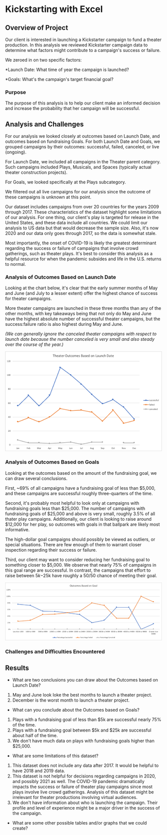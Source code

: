 # Kickstarting with Excel

## Overview of Project
Our client is interested in launching a Kickstarter campaign to fund a theater production. In this analysis we reviewed Kickstarter campaign data to determine what factors might contribute to a campaign's success or failure. 

We zeroed in on two specific factors:

*Launch Date: What time of year the campaign is launched?

*Goals: What's the campaign's target financial goal?


### Purpose
The purpose of this analysis is to help our client make an informed decision and increase the probability that her campaign will be successful.


## Analysis and Challenges
For our analysis we looked closely at outcomes based on Launch Date, and outcomes based on fundraising Goals. For both Launch Date and Goals, we grouped campaigns by their outcomes: successful, failed, canceled, or live (ongoing).

For Launch Date, we included all campaigns in the Theater parent category. Such campaigns included Plays, Musicals, and Spaces (typically actual theater construction projects).

For Goals, we looked specifically at the Plays subcategory.

We filtered out all live campaigns for our analysis since the outcome of these campaigns is unknown at this point.

Our dataset includes campaigns from over 20 countries for the years 2009 through 2017. These characteristics of the dataset highlight some limitations of our analysis. For one thing, our client's play is targeted for release in the United States, and these data include all countries. We could limit our analysis to US data but that would decrease the sample size. Also, it's now 2020 and our data only goes through 2017, so the data is somewhat stale.

Most importantly, the onset of COVID-19 is likely the greatest determinant regarding the success or failure of campaigns that involve crowd gatherings, such as theater plays. It's best to consider this analysis as a helpful resource for when the pandemic subsides and life in the U.S. returns to normal.


### Analysis of Outcomes Based on Launch Date
Looking at the chart below, it's clear that the early summer months of May and June (and July to a lesser extent) offer the highest chance of success for theater campaigns.

More theater campaigns are launched in these three months than any of the other months, with key takeaways being that not only do May and June have the highest absolute number of successful theater campaigns, but the success:failure ratio is also highest during May and June.

*(We can generally ignore the canceled theater campaigns with respect to launch date because the number canceled is very small and also steady over the course of the year.)*

![Outcomes Based on Fundraising Goals](https://github.com/flowersmichael/kickstarter-analysis/blob/main/Resources/Theater_Outcomes_vs_Launch.png)


### Analysis of Outcomes Based on Goals

Looking at the outcomes based on the amount of the fundraising goal, we can draw several conclusions.

First, ~69% of all campaigns have a fundraising goal of less than $5,000, and these campaigns are successful roughly three-quarters of the time.

Second, it's probably most helpful to look only at campaigns with fundraising goals less than $25,000. The number of campaigns with fundraising goals of $25,000 and above is very small, roughly 3.5% of all thater play campaigns. Additionally, our client is looking to raise around $12,000 for her play, so outcomes with goals in that ballpark are likely most informative.

The high-dollar goal campaigns should possibly be viewed as outliers, or special situations. There are few enough of them to warrant closer inspection regarding their success or failure.

Third, our client may want to consider reducing her fundraising goal to something closer to $5,000. We observe that nearly 75% of campaigns in this goal range are successful. In contrast, the campaigns that effort to raise between $5k-$25k have roughly a 50/50 chance of meeting their goal.

![Outcomes Based on Launch Date](https://github.com/flowersmichael/kickstarter-analysis/blob/main/Resources/Outcomes_vs_Goals.png)


### Challenges and Difficulties Encountered



## Results

- What are two conclusions you can draw about the Outcomes based on Launch Date?
1. May and June look loke the best months to launch a theater project.
2. December is the worst month to launch a theater project.

- What can you conclude about the Outcomes based on Goals?
1. Plays with a fundraising goal of less than $5k are successful nearly 75% of the time.
2. Plays with a fundraising goal between $5k and $25k are successful about half of the time.
3. We don't have much data on plays with fundraising goals higher than $25,000.


- What are some limitations of this dataset?
1. This dataset does not include any data after 2017. It would be helpful to have 2018 and 2019 data.
2. This dataset is not helpful for decisions regarding campaigns in 2020, and possibly 2021 as well. The COVID-19 pandemic dramatically impacts the success or failure of theater play campaigns since most plays involve live crowd gatherings. Analysis of this dataset might be irrelevant for theater productions involving virtual audiences.
3. We don't have information about who is launching the campaign. Their profile and level of experience might be a major driver in the success of the campaign.


- What are some other possible tables and/or graphs that we could create?

